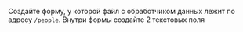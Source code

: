 Создайте форму, у которой файл с обработчиком данных лежит по адресу `/people`. Внутри формы создайте 2 текстовых поля
